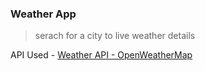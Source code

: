 ### Weather App

> serach for a city to live weather details

API Used - [Weather API - OpenWeatherMap](https://openweathermap.org/api)
